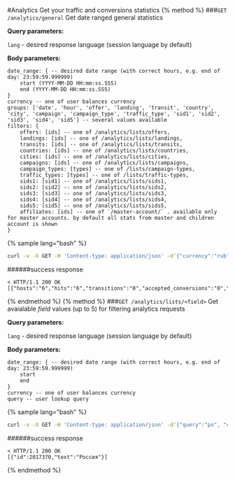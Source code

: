 #Analytics
Get your traffic and conversions statistics
{% method %}
###`GET /analytics/general`
Get date ranged general statistics

**Query parameters:**

`lang` - desired response language (session language by default)

**Body parameters:**

```
date_range: { -- desired date range (with correct hours, e.g. end of day: 23:59:59.999999)
    start (YYYY-MM-DD HH:mm:ss.SSS)
    end (YYYY-MM-DD HH:mm:ss.SSS)
}
currency -- one of user balances currency
groups: ['date', 'hour', 'offer', 'landing', 'transit', 'country', 'city', 'campaign', 'campaign_type', 'traffic_type', 'sid1', 'sid2', 'sid3', 'sid4', 'sid5'] -- several values available
filters: {
    offers: [ids] -- one of /analytics/lists/offers,
    landings: [ids] -- one of /analytics/lists/landings, 
    transits: [ids] -- one of /analytics/lists/transits, 
    countries: [ids] -- one of /analytics/lists/countries,
    cities: [ids] -- one of /analytics/lists/cities, 
    campaigns: [ids] -- one of /analytics/lists/campaigns, 
    campaign_types: [types] -- one of /lists/campaign-types,
    traffic_types: [types] -- one of /lists/traffic-types, 
    sids1: [sid1] -- one of /analytics/lists/sids1, 
    sids2: [sid2] -- one of /analytics/lists/sids2, 
    sids3: [sid3] -- one of /analytics/lists/sids3, 
    sids4: [sid4] -- one of /analytics/lists/sids4, 
    sids5: [sid5] -- one of /analytics/lists/sids5,
    affiliates: [ids] -- one of `/master-account/` . available only for master accounts. by default all stats from master and children account is shown
}
```

{% sample lang="bash" %}
```bash
curl -v -X GET -H 'Content-type: application/json' -d'{"currency":"rub", "date_range": {"start": "2017-01-01", "end": "2017-02-23 23:59:59.99999"},"groups": ["offer"], "filters": {"landings": [5]}}' -b 'connect.sid=s%3AvJyC27a4pDMt58b2m_7BNyW4FD9Y0UUG.gbDlAoNjiOA8jmBHC68FCWzoLtYA0Cw9xVRuzErQXAA' http://dashboard.everad.com/v2/analytics/general?lang=ru
```
######success response
```
< HTTP/1.1 200 OK
[{"hosts":"6","hits":"6","transitions":"0","accepted_conversions":"0","pending_conversions":"2","declined_conversions":"0","total_conversions":"2","invalid_conversions":"0","accepted_income":"0","pending_income":"200.00","declined_income":"0","offer":"beer"}]
```
{% endmethod %}
{% method %}
###`GET /analytics/lists/<field>`
Get avaialable *field* values (up to 5) for filtering analytics requests

**Query parameters:**

`lang` - desired response language (session language by default)

**Body parameters:**

```
date_range: { -- desired date range (with correct hours, e.g. end of day: 23:59:59.999999)
    start
    end
}
currency -- one of user balances currency
query -- user lookup query
```

{% sample lang="bash" %}
```bash
curl -v -X GET -H 'Content-type: application/json' -d'{"query":"ро", "currency":"rub","date_range": {"start": "2017-01-01", "end": "2017-02-24 23:59:59.99999"}}' -b 'connect.sid=s%3AGgkhSULlAbbYwHhCXkOH3CN35FKgQtSo.cPt18fvgg94A2G4Vo%2FmE%2Ff3d%2F%2BF8d8ifqBjjAWkUn9o' http://localhost:4001/v2/analytics/lists/countries
```
######success response
```
< HTTP/1.1 200 OK
[{"id":2017370,"text":"Россия"}]
```
{% endmethod %}




